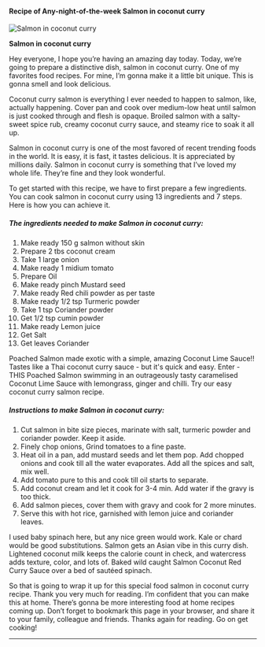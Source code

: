             

#### Recipe of Any-night-of-the-week Salmon in coconut curry

![Salmon in coconut curry](https://img-global.cpcdn.com/recipes/14fb5feb6b93e24e/751x532cq70/salmon-in-coconut-curry-recipe-main-photo.jpg)

**Salmon in coconut curry**

Hey everyone, I hope you’re having an amazing day today. Today, we’re going to prepare a distinctive dish, salmon in coconut curry. One of my favorites food recipes. For mine, I’m gonna make it a little bit unique. This is gonna smell and look delicious.

Coconut curry salmon is everything I ever needed to happen to salmon, like, actually happening. Cover pan and cook over medium-low heat until salmon is just cooked through and flesh is opaque. Broiled salmon with a salty-sweet spice rub, creamy coconut curry sauce, and steamy rice to soak it all up.

Salmon in coconut curry is one of the most favored of recent trending foods in the world. It is easy, it is fast, it tastes delicious. It is appreciated by millions daily. Salmon in coconut curry is something that I’ve loved my whole life. They’re fine and they look wonderful.

To get started with this recipe, we have to first prepare a few ingredients. You can cook salmon in coconut curry using 13 ingredients and 7 steps. Here is how you can achieve it.

##### The ingredients needed to make Salmon in coconut curry:

1.  Make ready 150 g salmon without skin
2.  Prepare 2 tbs coconut cream
3.  Take 1 large onion
4.  Make ready 1 midium tomato
5.  Prepare Oil
6.  Make ready pinch Mustard seed
7.  Make ready Red chili powder as per taste
8.  Make ready 1/2 tsp Turmeric powder
9.  Take 1 tsp Coriander powder
10.  Get 1/2 tsp cumin powder
11.  Make ready Lemon juice
12.  Get Salt
13.  Get leaves Coriander

Poached Salmon made exotic with a simple, amazing Coconut Lime Sauce!! Tastes like a Thai coconut curry sauce - but it's quick and easy. Enter - THIS Poached Salmon swimming in an outrageously tasty caramelised Coconut Lime Sauce with lemongrass, ginger and chilli. Try our easy coconut curry salmon recipe.

##### Instructions to make Salmon in coconut curry:

1.  Cut salmon in bite size pieces, marinate with salt, turmeric powder and coriander powder. Keep it aside.
2.  Finely chop onions, Grind tomatoes to a fine paste.
3.  Heat oil in a pan, add mustard seeds and let them pop. Add chopped onions and cook till all the water evaporates. Add all the spices and salt, mix well.
4.  Add tomato pure to this and cook till oil starts to separate.
5.  Add coconut cream and let it cook for 3-4 min. Add water if the gravy is too thick.
6.  Add salmon pieces, cover them with gravy and cook for 2 more minutes.
7.  Serve this with hot rice, garnished with lemon juice and coriander leaves.

I used baby spinach here, but any nice green would work. Kale or chard would be good substitutions. Salmon gets an Asian vibe in this curry dish. Lightened coconut milk keeps the calorie count in check, and watercress adds texture, color, and lots of. Baked wild caught Salmon Coconut Red Curry Sauce over a bed of sautéed spinach.

So that is going to wrap it up for this special food salmon in coconut curry recipe. Thank you very much for reading. I’m confident that you can make this at home. There’s gonna be more interesting food at home recipes coming up. Don’t forget to bookmark this page in your browser, and share it to your family, colleague and friends. Thanks again for reading. Go on get cooking!

* * *